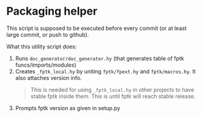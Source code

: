 
# Packaging helper

This script is supposed to be executed before every commit (or at least large commit, or push to github).

What this utility script does:
1. Runs `doc_generator/doc_generator.hy` (that generates table of fptk funcs/imports/modules)
2. Creates `_fptk_local.hy` by uniting `fptk/fpext.hy` and `fptk/macros.hy`. It also attaches version info.
   > This is needed for using `_fptk_local.hy` in other projects to have stable fptk inside them.
   > This is until fptk will reach stable release.
3. Prompts fptk version as given in setup.py

